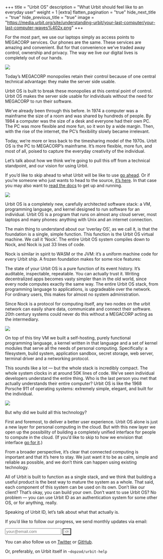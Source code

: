 +++
title = "Urbit OS"
description = "What Urbit should feel like to an everyday user"
weight = 1
[extra]
flatten_pagination = "true"
hide_next_title = "true"
hide_previous_title = "true"
image = "https://media.urbit.org/site/understanding-urbit/your-last-computer/your-last-computer-waves%402x.png"
+++

For the most part, we use our laptops simply as access points to MEGACORP services. Our phones are the same. These services are amazing and convenient. But for that convenience we’ve traded away control, ownership and privacy. The way we live our digital lives is completely out of our hands. 

![](https://media.urbit.org/site/understanding-urbit/your-last-computer/your-last-computer-waves%402x.png)

Today’s MEGACORP monopolies retain their control because of one central technical advantage: they make the server side usable. 

Urbit OS is built to break these monopolies at this central point of control. Urbit OS makes the server side usable for individuals without the need for MEGACORP to run their software. 

We’ve already been through this before. In 1974 a computer was a mainframe the size of a room and was shared by hundreds of people. By 1984 a computer was the size of a desk and everyone had their own PC. The PC was more flexible and more fun, so it won by a wide margin. Then, with the rise of the internet, the PC’s flexibility slowly became irrelevant. 

Today, we’re more or less back to the timesharing model of the 1970s. Urbit OS is the PC to MEGACORP’s mainframe. It’s more flexible, more fun, and most of all, poised to capture the everyday creativity of the individual.

Let’s talk about how we think we’re going to pull this off from a technical standpoint, and our vision for using Urbit. 

If you’d like to skip ahead to what Urbit will be like to use [go ahead](/understanding-urbit/urbitos1-osn). Or if you’re someone who just wants to head to the source, [it’s here](https://github.com/urbit/urbit#urbit). In that case you may also want to [read the docs](https://urbit.org/docs/) to get up and running.

![](https://media.urbit.org/site/understanding-urbit/your-last-computer/your-last-computer-waves%402x.png)

Urbit OS is a completely new, carefully architected software stack: a VM, programming language, and kernel designed to run software for an individual. Urbit OS is a program that runs on almost any cloud server, most laptops and many phones: anything with Unix and an internet connection. 

The main thing to understand about our ‘overlay OS’, as we call it, is that the foundation is a single, simple function. This function is the Urbit OS virtual machine. We call it ‘Nock’. The entire Urbit OS system compiles down to Nock, and Nock is just 33 lines of code.

Nock is similar in spirit to WASM or the JVM: it’s a uniform machine code for every Urbit ship. A frozen foundation makes for some nice features: 

The state of your Urbit OS is a pure function of its event history. It’s auditable, inspectable, repeatable. You can actually trust it.
Writing decentralized apps becomes vasty simpler than in the old world, since every node computes exactly the same way.
The entire Urbit OS stack, from programming language to applications, is upgradeable over the network. For ordinary users, this makes for almost no system administration.

Since Nock is a protocol for computing itself, any two nodes on the urbit network can easily share data, communicate and connect their software. 20th century systems could never do this without a MEGACORP acting as the intermediary.

![](https://media.urbit.org/site/understanding-urbit/your-last-computer/your-last-computer-waves%402x.png)

On top of this tiny VM we built a self-hosting, purely functional programming language, a kernel written in that language and a set of kernel modules that serve all the needs of personal computing. Specifically: a filesystem, build system, application sandbox, secret storage, web server, terminal driver and a networking protocol. 

This sounds like a lot — but the whole stack is incredibly compact. The whole system clocks in at around 50K lines of code. We’ve seen individual developers understand the entire thing. Who is the last person you met that actually understands their entire computer? Urbit OS is like the 1968 Porsche 911 of operating systems: extremely simple, elegant, and built for the individual.

![](https://media.urbit.org/site/understanding-urbit/your-last-computer/your-last-computer-waves%402x.png)

But why did we build all this technology? 

First and foremost, to deliver a better user experience. Urbit OS alone is just a new layer for personal computing in the cloud. But with this new layer we open up the possibility of building a completely unified interface for people to compute in the cloud. (If you’d like to skip to how we envision that interface [go for it](/understanding-urbit/urbitos1-osn).)

From a broader perspective, it’s clear that connected computing is important and that it’s here to stay. We just want it to be as calm, simple and reliable as possible, and we don’t think can happen using existing technology. 

All of Urbit is built to function as a single stack, and we think that building a useful product is the best way to mature the system as a whole. That said, each component of this system can be used on its own. Don’t like our client? That’s okay, you can build your own. Don’t want to use Urbit OS? No problem — you can use Urbit ID as an authentication system for some other OS, or for anything, really. 

Speaking of Urbit ID, let’s talk about what that actually is.

<iframe name="nothing" style="display:none;"></iframe>
<p class="mt5">If you’d like to follow our progress, we send monthly updates via email:</p>
<form
action="https://urbit.us11.list-manage.com/subscribe/post?u=972a03db9e0c6c25bb58de8c8&amp;amp;id=be143888d2"
method="post"
id="mc-embedded-subscribe-form"
name="mc-embedded-subscribe-form"
class="validate form"
target="_blank"
novalidate>
<div class="input-group" id="mc_embed_signup_scroll">
    <div class="mc-field-group w-100 relative">
    <input
        class="bg-white black b--black ba pa3 w-100 mb2 br0 wk-appearance-none"
        type="email"
        name="EMAIL"
        id="mce-EMAIL"
        placeholder="your@email.com"/>
    <button
        id="mc-embedded-subscribe"
        class="dib bn absolute bg-transparent"
        style="font-family: 'Inter UI', san-serif; right: 3px; top: 15px; -webkit-appearance: none;"
        type="submit"
        name="subscribe"
        onclick="_paq.push(['trackEvent', 'Mailing List', 'Subscribe'])">
        <span class="fr pr1">-></span>
    </button>
    </div>
</div>
</form>

You can also follow us on [Twitter](https://twitter.com/urbit) or [GitHub](https://github.com/urbit).

Or, preferably, on Urbit itself in `~dopzod/urbit-help`